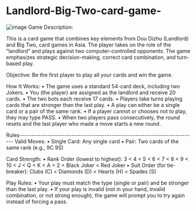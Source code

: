 # Landlord-Big-Two-card-game-
![image](https://github.com/user-attachments/assets/a72ba549-641e-4b7a-9af3-822446d831d6)
Game Description:

This is a card game that combines key elements from Dou Dizhu (Landlord) and Big Two, card games in Asia. The player takes on the role of the “landlord” and plays against two computer-controlled opponents. The game emphasizes strategic decision-making, correct card combination, and turn-based play.

Objective:
Be the first player to play all your cards and win the game.

How It Works:
	•	The game uses a standard 54-card deck, including two Jokers.
	•	You (the player) are assigned as the landlord and receive 20 cards.
	•	The two bots each receive 17 cards.
	•	Players take turns playing cards that are stronger than the last play.
	•	A play can either be a single card or a pair of the same rank.
	•	If a player cannot or chooses not to play, they may type PASS.
	•	When two players pass consecutively, the round resets and the last player who made a move starts a new round.

Rules---------------------------------------------------------------------------
Valid Moves:
	•	Single Card: Any single card
	•	Pair: Two cards of the same rank (e.g., 9C 9S)

Card Strength:
	•	Rank Order (lowest to highest):
3 < 4 < 5 < 6 < 7 < 8 < 9 < 10 < J < Q < K < A < 2 < Black Joker < Red Joker
	•	Suit Order (for tie-breaker):
Clubs (C) < Diamonds (D) < Hearts (H) < Spades (S)

Play Rules:
	•	Your play must match the type (single or pair) and be stronger than the last play.
	•	If your play is invalid (not in your hand, invalid combination, or not strong enough), the game will prompt you to try again instead of forcing a pass.
